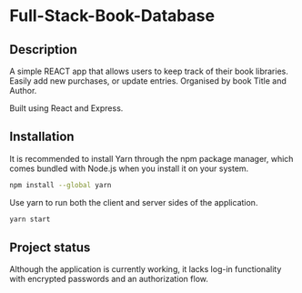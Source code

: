 # Full-Stack-Book-Database

## Description

A simple REACT app that allows users to keep track of their book libraries. Easily add new purchases, or update entries. Organised by book Title and Author.

Built using React and Express. 

## Installation 

It is recommended to install Yarn through the npm package manager, which comes bundled with Node.js when you install it on your system.

```bash
npm install --global yarn
```

Use yarn to run both the client and server sides of the application.

```bash
yarn start
```

## Project status

Although the application is currently working, it lacks log-in functionality with encrypted passwords and an authorization flow. 